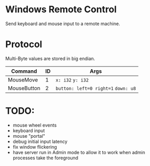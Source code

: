 # Windows Remote Control

Send keyboard and mouse input to a remote machine.

# Protocol

Multi-Byte values are stored in big endian.

| Command   | ID | Args             |
|-----------|----|------------------|
| MouseMove | 1  | `x: i32` `y: i32` |
| MouseButton | 2 | `button: left=0 right=1` `down: u8` |

# TODO:

* mouse wheel events
* keyboard input
* mouse "portal"
* debug initial input latency
* fix window flickering
* have server run in Admin mode to allow it to work when admin processes take the foreground
